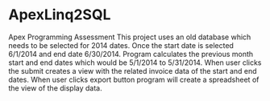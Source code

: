 # ApexLinq2SQL
Apex Programming Assessment
This project uses an old database which needs to be selected for 2014 dates.
Once the start date is selected 6/1/2014 and end date 6/30/2014.
Program calculates the previous month start and end dates which would be 5/1/2014 to 5/31/2014.
When user clicks the submit creates a view with the related invoice data of the start and end dates.
When user clicks export button program will create a spreadsheet of the view of the display data. 

